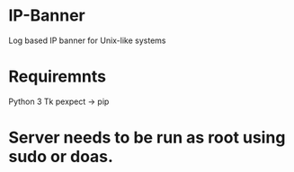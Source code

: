 # IP-Banner
Log based IP banner for Unix-like systems

# Requiremnts
Python 3
Tk
pexpect -> pip

# Server needs to be run as root using sudo or doas.